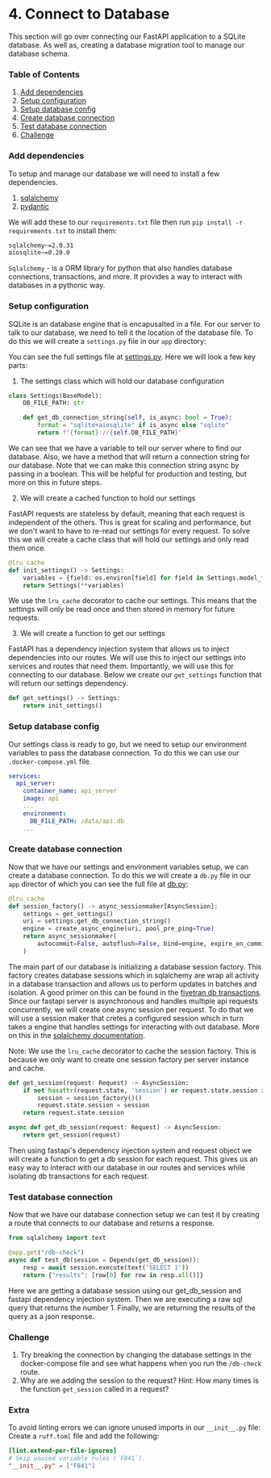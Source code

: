 # 4. Connect to Database
This section will go over connecting our FastAPI application to a SQLite database.
As well as, creating a database migration tool to manage our database schema.

### Table of Contents
1. [Add dependencies](#add-dependencies)
2. [Setup configuration](#setup-configuration)
3. [Setup database config](#setup-database-config)
4. [Create database connection](#create-database-connection)
5. [Test database connection](#test-database-connection)
7. [Challenge](#challenge)


### Add dependencies
To setup and manage our database we will need to install a few dependencies.
1. [sqlalchemy](https://pypi.org/project/sqlalchemy/)
3. [pydantic](https://pypi.org/project/pydantic/)

We will add these to our `requirements.txt` file then run `pip install -r requirements.txt` to install them:
```bash
sqlalchemy~=2.0.31
aiosqlite~=0.20.0
```

`Sqlalchemy` - is a ORM library for python that also handles database connections, transactions, and more. It provides a way to interact with databases in a pythonic way.


### Setup configuration
SQLite is an database engine that is encapusalted in a file.
For our server to talk to our database, we need to tell it the location of the database file.
To do this we will create a `settings.py` file in our `app` directory:

You can see the full settings file at [settings.py](https://github.com/awile/api-club/blob/main/app/settings.py).
Here we will look a few key parts:
1. The settings class which will hold our database configuration
```python
class Settings(BaseModel):
    DB_FILE_PATH: str

    def get_db_connection_string(self, is_async: bool = True):
        format = "sqlite+aiosqlite" if is_async else "sqlite"
        return f"{format}://{self.DB_FILE_PATH}"
```
We can see that we have a variable to tell our server where to find our database.
Also, we have a method that will return a connection string for our database. Note that we can make this connection string async by passing in a boolean. This will be helpful for production and testing, but more on this in future steps.

2. We will create a cached function to hold our settings

FastAPI requests are stateless by default, meaning that each request is independent of the others. This is great for scaling and performance, but we don't want to have to re-read our settings for every request. To solve this we will create a cache class that will hold our settings and only read them once.
```python
@lru_cache
def init_settings() -> Settings:
    variables = {field: os.environ[field] for field in Settings.model_fields.keys()}
    return Settings(**variables)
```
We use the `lru_cache` decorator to cache our settings. This means that the settings will only be read once and then stored in memory for future requests.

3. We will create a function to get our settings

FastAPI has a dependency injection system that allows us to inject dependencies into our routes. We will use this to inject our settings into services and routes that need them. Importantly, we will use this for connecting to our database. Below we create our `get_settings` function that will return our settings dependency.
```python
def get_settings() -> Settings:
    return init_settings()
```


### Setup database config
Our settings class is ready to go, but we need to setup our environment variables to pass the database connection.
To do this we can use our `.docker-compose.yml` file.
```yaml
services:
  api_server:
    container_name: api_server
    image: api
    ...
    environment:
      DB_FILE_PATH: /data/api.db
    ...
```

### Create database connection
Now that we have our settings and environment variables setup, we can create a database connection.
To do this we will create a `db.py` file in our `app` director of which you can see the full file at [db.py](https://github.com/awile/api-club/blob/main/app/db.py):

```python
@lru_cache
def session_factory() -> async_sessionmaker[AsyncSession]:
    settings = get_settings()
    uri = settings.get_db_connection_string()
    engine = create_async_engine(uri, pool_pre_ping=True)
    return async_sessionmaker(
        autocommit=False, autoflush=False, bind=engine, expire_on_commit=False
    )
```
The main part of our database is initializing a database session factory.
This factory creates database sessions which in sqlalchemy are wrap all activity in a database transaction and allows us to perform updates in batches and isolation. A good primer on this can be found in the [fivetran db transactions](https://www.fivetran.com/blog/databases-demystified-transactions-part-1).
Since our fastapi server is asynchronous and handles multiple api requests concurrently, we will create one async session per request. To do that we will use a session maker that cretes a configured session which in turn takes a engine that handles settings for interacting with out database.
More on this in the [sqlalchemy documentation](https://docs.sqlalchemy.org/en/20/orm/session_basics.html#is-the-session-thread-safe-is-asyncsession-safe-to-share-in-concurrent-tasks).

Note: We use the `lru_cache` decorator to cache the session factory. This is because we only want to create one session factory per server instance and cache.


```python
def get_session(request: Request) -> AsyncSession:
    if not hasattr(request.state, 'session') or request.state.session is None:
        session = session_factory()()
        request.state.session = session
    return request.state.session

async def get_db_session(request: Request) -> AsyncSession:
    return get_session(request)
```

Then using fastapi's dependency injection system and request object we will create a function to get a db session for each request.
This gives us an easy way to interact with our database in our routes and services while isolating db transactions for each request.


### Test database connection
Now that we have our database connection setup we can test it by creating a route that connects to our database and returns a response.
```python
from sqlalchemy import text

@app.get("/db-check")
async def test_db(session = Depends(get_db_session)):
    resp = await session.execute(text('SELECT 1'))
    return {"results": [row[0] for row in resp.all()]}
```

Here we are getting a database session using our get_db_session and fastapi dependency injection system.
Then we are executing a raw sql query that returns the number 1.
Finally, we are returning the results of the query as a json response.


### Challenge
1. Try breaking the connection by changing the database settings in the docker-compose file and see what happens when you run the `/db-check` route.
2. Why are we adding the session to the request? Hint: How many times is the function  `get_session` called in a request?


### Extra
To avoid linting errors we can ignore unused imports in our `__init__.py` file:
Create a `ruff.toml` file and add the following:
```toml
[lint.extend-per-file-ignores]
# Skip unused variable rules (`F841`).
"__init__.py" = ["F841"]
```
